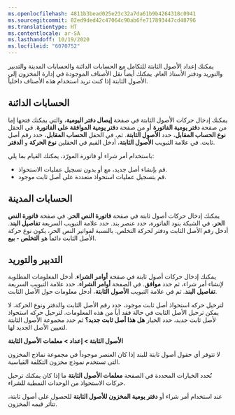 ```yaml
---
ms.openlocfilehash: 4811b3bead025e23c32a7da61b9b4264318c0941
ms.sourcegitcommit: 82ed9ded42c47064c90ab6fe717893447cd48796
ms.translationtype: HT
ms.contentlocale: ar-SA
ms.lasthandoff: 10/19/2020
ms.locfileid: "6070752"
---
```

يمكنك إعداد الأصول الثابتة للتكامل مع الحسابات الدائنة والحسابات المدينة والتدبير والتوريد ودفتر الأستاذ العام. يمكنك أيضاً نقل الأصناف الموجودة في إدارة المخزون إلى الأصول الثابتة إذا كنت تريد استخدام هذه الأصناف داخلياً.

## <a name="accounts-payable"></a>الحسابات الدائنة

يمكنك إدخال حركات الأصول الثابتة في صفحة **إيصال دفتر اليومية**، والتي يمكنك فتحها إما من صفحة **دفتر يومية الفاتورة** أو من صفحة **دفتر يومية الموافقة على الفاتورة**. في الحقل **نوع الحساب المقابل**، حدد **الأصول الثابتة**. ثم، في الحقل **الحساب المقابل**، حدد رقم أصل ثابت. في علامة التبويب **الأصول الثابتة**، أدخل القيم في الحقلين **نوع الحركة** و **الدفتر**.

باستخدام أمر شراء أو فاتورة المورّد، يمكنك القيام بما يلي:

-   قم بإنشاء أصل جديد، مع أو بدون تسجيل عمليات الاستحواذ.
-   قم بتسجيل عمليات استحواذ متعددة على أصل ثابت موجود.

## <a name="accounts-receivable"></a>الحسابات المدينة

يمكنك إدخال حركات أصول ثابتة في صفحة **فاتورة النص الحر‬**. في صفحة **فاتورة النص الحر**‬، في الشبكة بنود الفاتورة، حدد عنصر بند. حدد علامة التبويب السريعة **تفاصيل البند**. أدخل رقم الأصل الثابت ودفتر لحركة التخلص. بالنسبة لفواتير النص الحر، يكون نوع حركة الأصل الثابت دائماً هو **التخلص - بيع**.

## <a name="procurement-and-sourcing"></a>التدبير والتوريد

يمكنك إدخال حركات أصول ثابتة في صفحة **‏‫أوامر الشراء‬‬**.
أدخل المعلومات المطلوبة لإنشاء أمر شراء، ثم حدد **موافق**. في الصفحة **أوامر الشراء**، حدد علامة التبويب السريعة **تفاصيل البند**. ثم في علامة التبويب **الأصول الثابتة**، أدخل معلومات حول الأصل الثابت.

لترحيل حركه استحواذ أصل ثابت موجود، حدد رقم الأصل الثابت والدفتر ونوع الحركة. لا يمكن ترحيل الأصل الثابت في حالة فقد أياً من هذه المعلومات. لترحيل حركه استحواذ لأصل ثابت جديد، حدد الخيار **هل هذا أصل ثابت جديد؟** ثم حدد مجموعة الأصول الثابتة لتعيين الأصل الجديد لها.

**الأصول الثابتة > إعداد > معلمات الأصول الثابتة**

لا تتوفر أي حقول أصول ثابتة للبند إذا كان العنصر موجوداً في مجموعة نماذج المخزون التي تستخدم نموذج مخزون التكلفة القياسية.

تُحدد الخيارات المحددة في الصفحة **معلمات الأصول الثابتة** ما إذا كان يمكنك ترحيل حركات الاستحواذ من الوحدات النمطية للشراء.

عند استخدام أمر شراء أو **دفتر يومية المخزون للأصول الثابتة** للحصول على أصول ثابتة، تتأثر قيمه المخزون.
